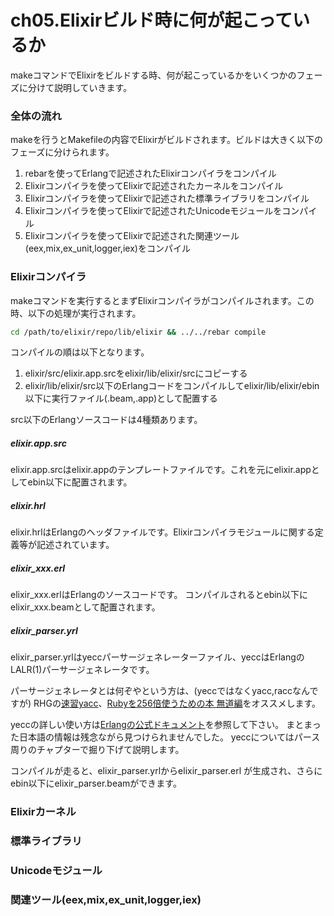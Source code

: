 ch05.Elixirビルド時に何が起こっているか
=======================================

makeコマンドでElixirをビルドする時、何が起こっているかをいくつかのフェーズに分けて説明していきます。

### 全体の流れ

makeを行うとMakefileの内容でElixirがビルドされます。ビルドは大きく以下のフェーズに分けられます。

1. rebarを使ってErlangで記述されたElixirコンパイラをコンパイル
2. Elixirコンパイラを使ってElixirで記述されたカーネルをコンパイル
3. Elixirコンパイラを使ってElixirで記述された標準ライブラリをコンパイル
4. Elixirコンパイラを使ってElixirで記述されたUnicodeモジュールをコンパイル
5. Elixirコンパイラを使ってElixirで記述された関連ツール(eex,mix,ex_unit,logger,iex)をコンパイル

### Elixirコンパイラ

makeコマンドを実行するとまずElixirコンパイラがコンパイルされます。この時、以下の処理が実行されます。

```bash
cd /path/to/elixir/repo/lib/elixir && ../../rebar compile
```

コンパイルの順は以下となります。

1. elixir/src/elixir.app.srcをelixir/lib/elixir/srcにコピーする
2. elixir/lib/elixir/src以下のErlangコードをコンパイルしてelixir/lib/elixir/ebin以下に実行ファイル(.beam,.app)として配置する

src以下のErlangソースコードは4種類あります。

##### elixir.app.src

elixir.app.srcはelixir.appのテンプレートファイルです。これを元にelixir.appとしてebin以下に配置されます。

##### elixir.hrl

elixir.hrlはErlangのヘッダファイルです。Elixirコンパイラモジュールに関する定義等が記述されています。

##### elixir_xxx.erl

elixir_xxx.erlはErlangのソースコードです。 コンパイルされるとebin以下にelixir_xxx.beamとして配置されます。

##### elixir_parser.yrl

elixir_parser.yrlはyeccパーサージェネレーターファイル、yeccはErlangのLALR(1)パーサージェネレータです。

パーサージェネレータとは何ぞやという方は、(yeccではなくyacc,raccなんですが) RHGの[速習yacc](http://i.loveruby.net/ja/rhg/book/yacc.html)、[Rubyを256倍使うための本 無道編](http://www.amazon.co.jp/Rubyを256倍使うための本-無道編-青木-峰郎/dp/4756137091)をオススメします。

yeccの詳しい使い方は[Erlangの公式ドキュメント](http://erlang.org/doc/man/yecc.html)を参照して下さい。 まとまった日本語の情報は残念ながら見つけられませんでした。 yeccについてはパース周りのチャプターで掘り下げて説明します。

コンパイルが走ると、elixir_parser.yrlからelixir_parser.erl が生成され、さらにebin以下にelixir_parser.beamができます。

### Elixirカーネル

### 標準ライブラリ

### Unicodeモジュール

### 関連ツール(eex,mix,ex_unit,logger,iex)
